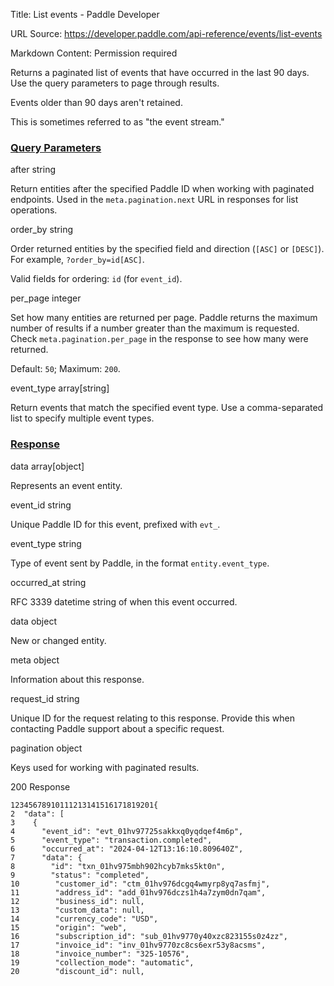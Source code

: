 Title: List events - Paddle Developer

URL Source: https://developer.paddle.com/api-reference/events/list-events

Markdown Content:
Permission required

Returns a paginated list of events that have occurred in the last 90 days. Use the query parameters to page through results.

Events older than 90 days aren't retained.

This is sometimes referred to as "the event stream."

### [Query Parameters](https://developer.paddle.com/api-reference/events/list-events#query-parameters)

after string

Return entities after the specified Paddle ID when working with paginated endpoints. Used in the `meta.pagination.next` URL in responses for list operations.

order_by string

Order returned entities by the specified field and direction (`[ASC]` or `[DESC]`). For example, `?order_by=id[ASC]`.

Valid fields for ordering: `id` (for `event_id`).

per_page integer

Set how many entities are returned per page. Paddle returns the maximum number of results if a number greater than the maximum is requested. Check `meta.pagination.per_page` in the response to see how many were returned.

Default: `50`; Maximum: `200`.

event_type array[string]

Return events that match the specified event type. Use a comma-separated list to specify multiple event types.

### [Response](https://developer.paddle.com/api-reference/events/list-events#response)

data array[object]

Represents an event entity.

event_id string

Unique Paddle ID for this event, prefixed with `evt_`.

event_type string

Type of event sent by Paddle, in the format `entity.event_type`.

occurred_at string<date-time>

RFC 3339 datetime string of when this event occurred.

data object

New or changed entity.

meta object

Information about this response.

request_id string

Unique ID for the request relating to this response. Provide this when contacting Paddle support about a specific request.

pagination object

Keys used for working with paginated results.

200 Response

```
12345678910111213141516171819201{
2  "data": [
3    {
4      "event_id": "evt_01hv97725sakkxq0yqdqef4m6p",
5      "event_type": "transaction.completed",
6      "occurred_at": "2024-04-12T13:16:10.809640Z",
7      "data": {
8        "id": "txn_01hv975mbh902hcyb7mks5kt0n",
9        "status": "completed",
10        "customer_id": "ctm_01hv976dcgq4wmyrp8yq7asfmj",
11        "address_id": "add_01hv976dczs1h4a7zym0dn7qam",
12        "business_id": null,
13        "custom_data": null,
14        "currency_code": "USD",
15        "origin": "web",
16        "subscription_id": "sub_01hv9770y40xzc823155s0z4zz",
17        "invoice_id": "inv_01hv9770zc8cs6exr53y8acsms",
18        "invoice_number": "325-10576",
19        "collection_mode": "automatic",
20        "discount_id": null,
```
